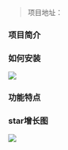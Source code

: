


>项目地址：

### 项目简介

### 如何安装

 ![](https://img.shields.io/github/downloads/hiroi-sora/Umi-OCR/total?style=flat-square)



### 功能特点

### star增长图

 ![](https://img.shields.io/github/stars/hiroi-sora/Umi-OCR?style=flat-square)